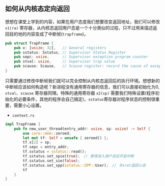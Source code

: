 ## 如何从内核态定向返回

想想在课堂上学到的内容，如果在用户态度我们想要改变返回地址，我们可以修改 `x1(ra)` 寄存器，从内核态返回用户态是一个十分类似的过程，只不过用来描述返回目的地的内容变成了中断帧(`trapframe`)。

```rust
pub struct TrapFrame {
    pub x: [usize; 32],   // General registers
    pub sstatus: Sstatus, // Supervisor Status Register
    pub sepc: usize,      // Supervisor exception program counter
    pub stval: usize,     // Supervisor trap value
    pub scause: Scause,   // Scause register: record the cause of exception/interrupt/trap
}
```

只需要通过修改中断帧我们就可以完全控制从内核态返回后的执行环境。想想新的中断帧应该如何构造呢？新进程没有通用寄存器的信息，我们可以直接初始化为0, `stval`、`scause` 寄存器同理。特殊的通用寄存器 `x2(sp)` 需要我们特殊设置(程序初始化的必要条件，其他的程序会自己搞定)，`sstatus`寄存器对程序状态的控制很重要，需要小心设置。

- `context.rs`

```rust
impl TrapFrame {
    pub fn new_user_thread(entry_addr: usize, sp: usize) -> Self {
        use core::mem::zeroed;
        let mut tf: Self = unsafe { zeroed() };
        tf.x[2] = sp;
        tf.sepc = entry_addr;
        tf.sstatus = sstatus::read();
        tf.sstatus.set_spie(true);　// 使得进入用户态后开启中断
        tf.sstatus.set_sie(false);
        tf.sstatus.set_spp(sstatus::SPP::User);　// 令sret返回Ｕ态
        tf
    }
}
```